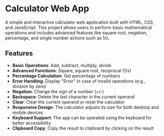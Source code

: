 # Calculator Web App

A simple and interactive calculator web application built with HTML, CSS, and JavaScript. This project allows users to perform basic mathematical operations and includes advanced features like square root, negation, percentage, and single number actions such as 1/x.

## Features

- **Basic Operations**: Add, subtract, multiply, divide
- **Advanced Functions**: Square, square root, reciprocal (1/x)
- **Percentage Calculation**: Get percentage of numbers
- **Error Handling**: Display "Error" in case of invalid operations (e.g., division by zero)
- **Negation**: Change the sign of a number (+/-)
- **Backspace**: Delete the last character in the current operand
- **Clear**: Clear the current operand or reset the calculator
- **Responsive Design**: The calculator adjusts its size for both desktop and mobile devices
- **Keyboard Support**: The app can be operated using the keyboard for better accessibility
- **Clipboard Copy**: Copy the result to clipboard by clicking on the result
